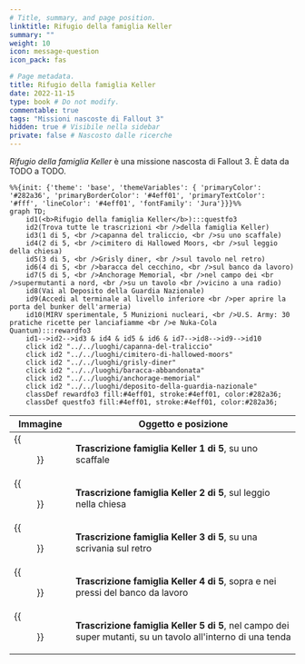 ```yaml
---
# Title, summary, and page position.
linktitle: Rifugio della famiglia Keller
summary: ""
weight: 10
icon: message-question
icon_pack: fas

# Page metadata.
title: Rifugio della famiglia Keller
date: 2022-11-15
type: book # Do not modify.
commentable: true
tags: "Missioni nascoste di Fallout 3"
hidden: true # Visibile nella sidebar
private: false # Nascosto dalle ricerche
---
```


*Rifugio della famiglia Keller* è una missione nascosta di Fallout 3. È data da TODO a TODO.



```mermaid
%%{init: {'theme': 'base', 'themeVariables': { 'primaryColor': '#282a36', 'primaryBorderColor': '#4eff01', 'primaryTextColor': '#fff', 'lineColor': '#4eff01', 'fontFamily': 'Jura'}}}%%
graph TD;
    id1(<b>Rifugio della famiglia Keller</b>):::questfo3
    id2(Trova tutte le trascrizioni <br />della famiglia Keller)
    id3(1 di 5, <br />capanna del traliccio, <br />su uno scaffale)
    id4(2 di 5, <br />cimitero di Hallowed Moors, <br />sul leggio della chiesa)
    id5(3 di 5, <br />Grisly diner, <br />sul tavolo nel retro)
    id6(4 di 5, <br />baracca del cecchino, <br />sul banco da lavoro)
    id7(5 di 5, <br />Anchorage Memorial, <br />nel campo dei <br />supermutanti a nord, <br />su un tavolo <br />vicino a una radio) 
    id8(Vai al Deposito della Guardia Nazionale)
    id9(Accedi al terminale al livello inferiore <br />per aprire la porta del bunker dell'armeria)
    id10(MIRV sperimentale, 5 Munizioni nucleari, <br />U.S. Army: 30 pratiche ricette per lanciafiamme <br />e Nuka-Cola Quantum):::rewardfo3
    id1-->id2-->id3 & id4 & id5 & id6 & id7-->id8-->id9-->id10
    click id2 "../../luoghi/capanna-del-traliccio"
    click id2 "../../luoghi/cimitero-di-hallowed-moors"
    click id2 "../../luoghi/grisly-diner"
    click id2 "../../luoghi/baracca-abbandonata"
    click id2 "../../luoghi/anchorage-memorial"
    click id2 "../../luoghi/deposito-della-guardia-nazionale"
    classDef rewardfo3 fill:#4eff01, stroke:#4eff01, color:#282a36;
    classDef questfo3 fill:#4eff01, stroke:#4eff01, color:#282a36;
```

| Immagine                                                          | Oggetto e posizione                                                                                         |
| ----------------------------------------------------------------- | ----------------------------------------------------------------------------------------------------------- |
| {{<figure src="fo3/1st_Keller_family_transcript_bottom_shelf.webp">}} | **Trascrizione famiglia Keller 1 di 5**, su uno scaffale                                                    |
| {{<figure src="fo3/Hallowed_Moors_Cemetery_Day.webp">}}               | **Trascrizione famiglia Keller 2 di 5**, sul leggio nella chiesa                                            |
| {{<figure src="fo3/Grisly_diner_Keller_family_transcript_3.webp">}}   | **Trascrizione famiglia Keller 3 di 5**, su una scrivania sul retro                                         |
| {{<figure src="fo3/FO3_Sniper_Shack_Keller.webp">}}                   | **Trascrizione famiglia Keller 4 di 5**, sopra e nei pressi del banco da lavoro                             |
| {{<figure src="fo3/FO3_Keller_family_transcript_5.webp">}}            | **Trascrizione famiglia Keller 5 di 5**, nel campo dei super mutanti, su un tavolo all'interno di una tenda |

